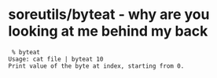 soreutils/byteat - why are you looking at me behind my back
===========================================================

```
 % byteat
Usage: cat file | byteat 10
Print value of the byte at index, starting from 0.
```
